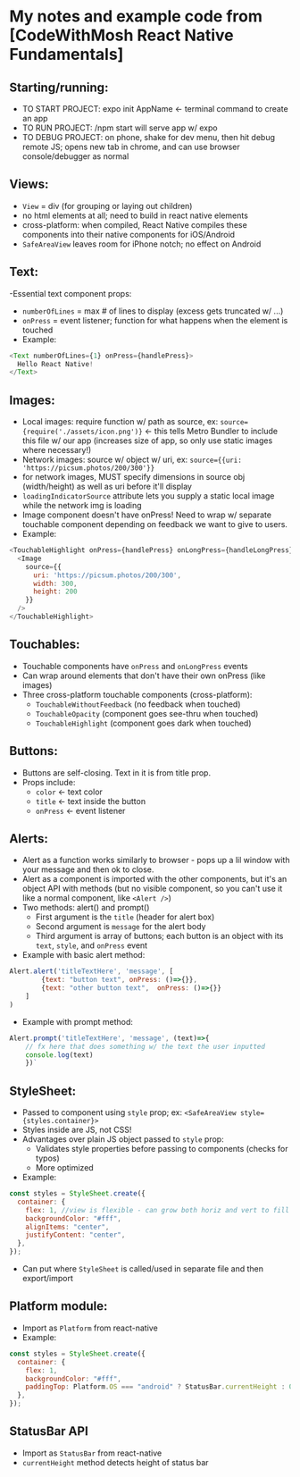 # My notes and example code from [CodeWithMosh React Native Fundamentals]

## Starting/running:
- TO START PROJECT: expo init AppName <- terminal command to create an app
- TO RUN PROJECT: /npm start will serve app w/ expo
- TO DEBUG PROJECT: on phone, shake for dev menu, then hit debug remote JS; opens new tab in chrome, and can use browser console/debugger as normal

## Views:
- `View` = div (for grouping or laying out children)
- no html elements at all; need to build in react native elements
- cross-platform: when compiled, React Native compiles these components into their native components for iOS/Android
- `SafeAreaView` leaves room for iPhone notch; no effect on Android

## Text: 
-Essential text component props:
  - `numberOfLines` = max # of lines to display (excess gets truncated w/ ...)
  - `onPress` = event listener; function for what happens when the element is touched
- Example: 
```js
<Text numberOfLines={1} onPress={handlePress}>
  Hello React Native!
</Text> 
```

## Images:
- Local images: require function w/ path as source, ex: `source={require('./assets/icon.png')}` <- this tells Metro Bundler to include this file w/ our app (increases size of app, so only use static images where necessary!)
- Network images: source w/ object w/ uri, ex: `source={{uri: 'https://picsum.photos/200/300'}}`
- for network images, MUST specify dimensions in source obj (width/height) as well as uri before it'll display
- `loadingIndicatorSource` attribute lets you supply a static local image while the network img is loading
- Image component doesn't have onPress! Need to wrap w/ separate touchable component depending on feedback we want to give to users.
- Example: 
```js
<TouchableHighlight onPress={handlePress} onLongPress={handleLongPress}>
  <Image
    source={{
      uri: 'https://picsum.photos/200/300',
      width: 300,
      height: 200
    }}
  />
</TouchableHighlight>
```

## Touchables:
- Touchable components have `onPress` and `onLongPress` events
- Can wrap around elements that don't have their own onPress (like images)
- Three cross-platform touchable components (cross-platform):
  - `TouchableWithoutFeedback` (no feedback when touched)
  - `TouchableOpacity` (component goes see-thru when touched)
  - `TouchableHighlight` (component goes dark when touched)

## Buttons:
- Buttons are self-closing. Text in it is from title prop.
- Props include:
  - `color` <- text color
  - `title` <- text inside the button
  - `onPress` <- event listener

## Alerts:
- Alert as a function works similarly to browser - pops up a lil window with your message and then ok to close.
- Alert as a component is imported with the other components, but it's an object API with methods (but no visible component, so you can't use it like a normal component, like `<Alert />`)
- Two methods: alert() and prompt()
  - First argument is the `title` (header for alert box)
  - Second argument is `message` for the alert body
  - Third argument is array of buttons; each button is an object with its `text`, `style`, and `onPress` event
- Example with basic alert method: 
```js
Alert.alert('titleTextHere', 'message', [
        {text: "button text", onPress: ()=>{}}, 
        {text: "other button text",  onPress: ()=>{}}
    ]
)
```
- Example with prompt method: 
```js
Alert.prompt('titleTextHere', 'message', (text)=>{
    // fx here that does something w/ the text the user inputted
    console.log(text)
    })`
```

## StyleSheet:
- Passed to component using `style` prop; ex: `<SafeAreaView style={styles.container}>`
- Styles inside are JS, not CSS!
- Advantages over plain JS object passed to `style` prop:
  - Validates style properties before passing to components (checks for typos)
  - More optimized
- Example:
```js
const styles = StyleSheet.create({
  container: {
    flex: 1, //view is flexible - can grow both horiz and vert to fill free space (1 is taking whole screen)
    backgroundColor: "#fff",
    alignItems: "center",
    justifyContent: "center",
  },
});
```
- Can put where `StyleSheet` is called/used in separate file and then export/import

## Platform module:
- Import as `Platform` from react-native
- Example:
```js
const styles = StyleSheet.create({
  container: {
    flex: 1,
    backgroundColor: "#fff",
    paddingTop: Platform.OS === "android" ? StatusBar.currentHeight : 0,
  },
});
```

## StatusBar API
- Import as `StatusBar` from react-native
- `currentHeight` method detects height of status bar 